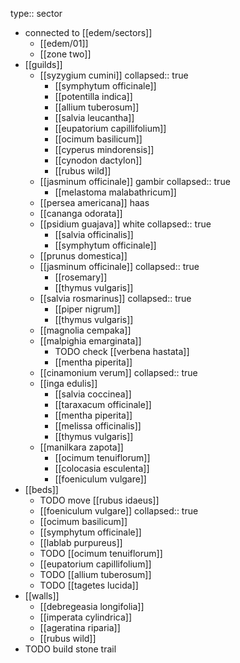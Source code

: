 type:: sector

- connected to [[edem/sectors]]
	- [[edem/01]]
	- [[zone two]]
- [[guilds]]
	- [[syzygium cumini]]
	  collapsed:: true
		- [[symphytum officinale]]
		- [[potentilla indica]]
		- [[allium tuberosum]]
		- [[salvia leucantha]]
		- [[eupatorium capillifolium]]
		- [[ocimum basilicum]]
		- [[cyperus mindorensis]]
		- [[cynodon dactylon]]
		- [[rubus wild]]
	- [[jasminum officinale]] gambir
	  collapsed:: true
		- [[melastoma malabathricum]]
	- [[persea americana]] haas
	- [[cananga odorata]]
	- [[psidium guajava]] white
	  collapsed:: true
		- [[salvia officinalis]]
		- [[symphytum officinale]]
	- [[prunus domestica]]
	- [[jasminum officinale]]
	  collapsed:: true
		- [[rosemary]]
		- [[thymus vulgaris]]
	- [[salvia rosmarinus]]
	  collapsed:: true
		- [[piper nigrum]]
		- [[thymus vulgaris]]
	- [[magnolia cempaka]]
	- [[malpighia emarginata]]
		- TODO check [[verbena hastata]]
		- [[mentha piperita]]
	- [[cinamonium verum]]
	  collapsed:: true
	- [[inga edulis]]
		- [[salvia coccinea]]
		- [[taraxacum officinale]]
		- [[mentha piperita]]
		- [[melissa officinalis]]
		- [[thymus vulgaris]]
	- [[manilkara zapota]]
		- [[ocimum tenuiflorum]]
		- [[colocasia esculenta]]
		- [[foeniculum vulgare]]
- [[beds]]
	- TODO move [[rubus idaeus]]
	- [[foeniculum vulgare]]
	  collapsed:: true
	- [[ocimum basilicum]]
	- [[symphytum officinale]]
	- [[lablab purpureus]]
	- TODO [[ocimum tenuiflorum]]
	- [[eupatorium capillifolium]]
	- TODO [[allium tuberosum]]
	- TODO [[tagetes lucida]]
- [[walls]]
	- [[debregeasia longifolia]]
	- [[imperata cylindrica]]
	- [[ageratina riparia]]
	- [[rubus wild]]
- TODO build stone trail